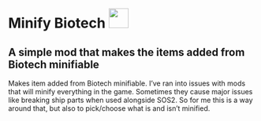 # Minify Biotech <img src="https://i.imgur.com/aA24Fne.png" title="" alt="" width="40">

## A simple mod that makes the items added from Biotech minifiable

Makes item added from Biotech minifiable. I’ve ran into issues with mods that will minify everything in the game. Sometimes they cause major issues like breaking ship parts when used alongside SOS2. So for me this is a way around that, but also to pick/choose what is and isn’t minified.


